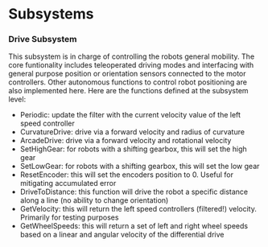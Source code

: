 # Subsystems

### Drive Subsystem
This subsystem is in charge of controlling the robots general mobility. The core funtionality includes teleoperated driving modes and interfacing with general purpose position or orientation sensors connected to the motor controllers. Other autonomous functions to control robot positioning are also implemented here. Here are the functions defined at the subsystem level:
- Periodic: update the filter with the current velocity value of the left speed controller
- CurvatureDrive: drive via a forward velocity and radius of curvature
- ArcadeDrive: drive via a forward velocity and rotational velocity
- SetHighGear: for robots with a shifting gearbox, this will set the high gear
- SetLowGear: for robots with a shifting gearbox, this will set the low gear
- ResetEncoder: this will set the encoders position to 0. Useful for mitigating accumulated error
- DriveToDistance: this function will drive the robot a specific distance along a line (no ability to change orientation)
- GetVelocity: this will return the left speed controllers (filtered!) velocity. Primarily for testing purposes
- GetWheelSpeeds: this will return a set of left and right wheel speeds based on a linear and angular velocity of the differential drive
